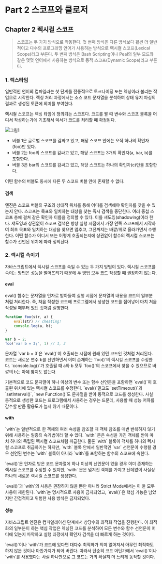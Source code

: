 # Part 2 스코프와 클로저

## Chapter 2 렉시컬 스코프

> 스코프는 두 가지 방식으로 작동한다. 첫 번째 방식은 다른 방식보다 휠씬 더 일반적이고 다수의 프로그래밍 언어가 사용하는 방식으로 렉시컬 스코프(Lexical Scope)라고 부른다. 두 번째 방식은 Bash Scripting이나 Peal의 일부 모드와 같은 몇몇 언어에서 사용하는 방식으로 동적 스코프(Dynamic Scope)라고 부른다.

### 1. 렉스타임

<p>
    일반적인 언어의 컴파일러는 첫 단계를 전통적으로 토크나이징 또는 렉싱이라 불리는 작업으로 시작한다. 렉싱 처리 과정에서는 소스 코드 문자열을 분석하여 상태 유지 파싱의 결과로 생성된 토큰에 의미를 부여한다.
</p>

<p>
    렉시컬 스코프는 렉싱 타임에 정의되는 스코프다. 코드를 짤 때 변수와 스코프 블록을 어디서 작성하는가에 기초해서 렉서가 코드를 처리할 때 확정된다.
</p>

![그림1](https://user-images.githubusercontent.com/38815618/89797844-65d7a580-db66-11ea-97e1-e8336aa4ddde.png)

- 버블 1은 글로벌 스코프를 감싸고 있고, 해당 스코프 안에는 오직 하나의 확인자(foo)만 있다.
- 버블 2는 foo의 스코프를 감싸고 있고, 해당 스코프는 3개의 확인자(a, bar, b)를 포함한다.
- 버블 3은 bar의 스코프를 감싸고 있고, 해당 스코프는 하나의 확인자(c)만을 포함한다.

<p>
    어떤 함수의 버블도 동시에 다른 두 스코프 버블 안에 존재할 수 없다.
</p>

#### 검색

<p>
    엔진은 스코프 버블의 구조와 상대적 위치를 통해 어디를 검색해야 확인자를 찾을 수 있는지 안다. 스코프는 목표와 일치하는 대상을 찾는 즉시 검색을 중단한다. 여러 중첩 스코프 층에 걸쳐 같은 확인자 이름을 정의할 수 있다. 이를 섀도잉(shadowing)이라 한다. 섀도잉과 상관없이 스코프 검색은 항상 실행 시점에서 가장 안쪽 스코프에서 시작하여 최초 목표와 일치하는 대상을 찾으면 멈추고, 그전까지는 바깥/위로 올라가면서 수행한다. 어떤 함수가 어디서 또는 어떻게 호출되는지에 상관없이 함수의 렉시컬 스코프는 함수가 선언된 위치에 따라 정의된다.
</p>

### 2. 렉시컬 속이기

<p>
    자바스크립트에서 렉시컬 스코프를 속일 수 있는 두 가지 방법이 있다. 렉시컬 스코프를 속이는 방법은 성능을 떨어뜨리기 때문에 두 방법 모두 코드 작성할 때 권장하지 않는다.
</p>

#### eval

<p>
    eval() 함수는 문자열을 인자로 받아들여 실행 시점에 문자열의 내용을 코드의 일부분 처럼 처리한다. 즉, 처음 작성한 코드에 프로그램에서 생성한 코드를 집어넣어 마치 처음 작성될 때부터 있던 것처럼 실행한다.
</p>

```javascript
function foo(str, a) {
    eval(str) // cheating!
    console.log(a, b);
}

var b = 2;
foo('var b = 3;', 1) // 1, 3
```

<p>
    문자열 `var b = 3`은 `eval()`이 호출되는 시점에 원래 있던 코드인 것처럼 처리된다. 코드는 새로운 변수 b를 선언하면서 이미 존재하는 `foo()`의 렉시컬 스코프를 수정한다. `console.log()`가 호출될 때 a와 b 모두 `foo()`의 스코프에서 찾을 수 있으므로 바깥의 b는 아예 찾지도 않는다.
</p>

<p>
    기본적으로 코드 문자열이 하나 이상의 변수 또는 함수 선언문을 포함하면 `eval()`이 호출된 위치에 있는 렉시컬 스코프를 수정한다. `eval()`말고도 `setTimeout()`과 `setInterval()`, `new Function()`도 문자열을 받아 동적으로 코드를 생성한다. 사실 동적으로 생성한 코드는 프로그램에서 사용하는 경우는 드문데, 사용할 때 성능 저하를 감수할 만큼 활용도가 높지 않기 때문이다.
</p>

#### with

<p>
    `with`는 일반적으로 한 객체의 여러 속성을 참조할 때 객체 참조를 매번 반복하지 않기 위해 사용하는 일종의 속기법이라 할 수 있다. `with` 문은 속성을 가진 객체를 받아 마치 하나의 독립된 렉시컬 스코프처럼 취급한다. 물론 `with` 블록이 객체를 하나의 렉시컬 스코프로 취급하기는 하지만, `with` 블록 안에서 일반적인 `var` 선언문이 수행될 경우 선언된 변수는 `with` 블록이 아니라 `with`를 포함하는 함수의 스코프에 속한다.
</p>

<p>
    `eval()`은 인자로 받은 코드 문자열에 하나 이상의 선언문이 있을 경우 이미 존재하는 렉시컬 스코프를 수정할 수 있지만, `with` 문은 넘겨진 객체를 가지고 난데없이 사실상 하나의 새로운 렉시컬 스코프를 생성한다.
</p>

<p>
    `eval()`과 `with`의 사용은 권장하지 않을 뿐만 아니라 Strict Mode에서는 이 둘 모두 사용이 제한된다. `with`는 명시적으로 사용이 금지되었고, `eval()`은 핵심 기능은 남았지만 간접적이고 위험한 사용 방식은 금지되었다.
</p>

#### 성능

<p>
    자바스크립트 엔진은 컴파일레이션 단계에서 상당수의 최적화 작업을 진행한다. 이 최적화의 일부분이 하는 핵심 작업은 렉싱된 코드를 분석하여 모든 변수와 함수 선언문이 어디에 있는지 파악하고 실행 과정에서 확인자 검색을 더 빠르게 하는 것이다.
</p>

<p>
    `eval()`이나 `with`가 코드에 있다면 대다수 최적화가 의미 없어져서 아무런 최적화도 하지 않은 것이나 마찬가지가 되어 버린다. 따라서 단순히 코드 어딘가에서 `eval()`이나 `with`를 사용했다는 사실 하나만으로 그 코드는 거의 확실히 더 느리게 동작할 것이다.
</p>
